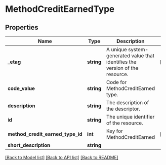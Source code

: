 # MethodCreditEarnedType

## Properties
Name | Type | Description | Notes
------------ | ------------- | ------------- | -------------
**_etag** | **string** | A unique system-generated value that identifies the version of the resource. | [optional] 
**code_value** | **string** | Code for MethodCreditEarned type. | 
**description** | **string** | The description of the descriptor. | 
**id** | **string** | The unique identifier of the resource. | 
**method_credit_earned_type_id** | **int** | Key for MethodCreditEarned | [optional] 
**short_description** | **string** |  | 

[[Back to Model list]](../README.md#documentation-for-models) [[Back to API list]](../README.md#documentation-for-api-endpoints) [[Back to README]](../README.md)


